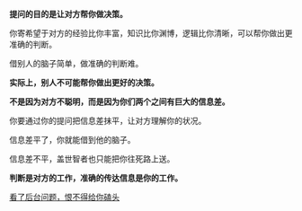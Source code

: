 **提问的目的是让对方帮你做决策。**

你寄希望于对方的经验比你丰富，知识比你渊博，逻辑比你清晰，可以帮你做出更准确的判断。

借别人的脑子简单，做准确的判断难。

**实际上，别人不可能帮你做出更好的决策。**  

**不是因为对方不聪明，而是因为你们两个之间有巨大的信息差。**

你要通过你的提问把信息差抹平，让对方理解你的状况。

信息差平了，你就能借到他的脑子。

信息差不平，盖世智者也只能把你往死路上送。

**判断是对方的工作，准确的传达信息是你的工作。**



[看了后台问题，恨不得给你磕头](https://mp.weixin.qq.com/s/QnRo9g9njFZRQUC6Z-T4eg)